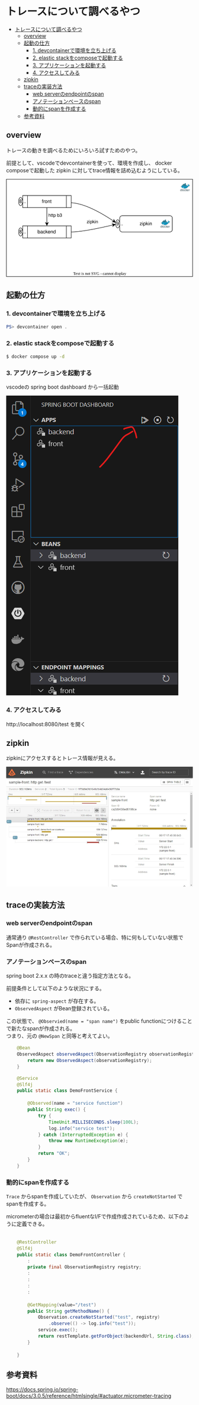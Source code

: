 # トレースについて調べるやつ

- [トレースについて調べるやつ](#トレースについて調べるやつ)
	- [overview](#overview)
	- [起動の仕方](#起動の仕方)
		- [1. devcontainerで環境を立ち上げる](#1-devcontainerで環境を立ち上げる)
		- [2. elastic stackをcomposeで起動する](#2-elastic-stackをcomposeで起動する)
		- [3. アプリケーションを起動する](#3-アプリケーションを起動する)
		- [4. アクセスしてみる](#4-アクセスしてみる)
	- [zipkin](#zipkin)
	- [traceの実装方法](#traceの実装方法)
		- [web serverのendpointのspan](#web-serverのendpointのspan)
		- [アノテーションベースのspan](#アノテーションベースのspan)
		- [動的にspanを作成する](#動的にspanを作成する)
	- [参考資料](#参考資料)

## overview

トレースの動きを調べるためにいろいろ試すためのやつ。

前提として、vscodeでdevcontainerを使って、環境を作成し、 docker composeで起動した zipkin に対してtrace情報を詰め込むようにしている。

![こんな環境](./dev/doc/images/overview.drawio.svg)

## 起動の仕方

### 1. devcontainerで環境を立ち上げる

``` powershell
PS> devcontainer open .
```

### 2. elastic stackをcomposeで起動する

``` bash
$ docker compose up -d
```

### 3. アプリケーションを起動する

vscodeの spring boot dashboard から一括起動

![こんな感じ](./dev/doc/images/screenshot_application_startup.png)

### 4. アクセスしてみる

http://localhost:8080/test を開く

## zipkin

zipkinにアクセスするとトレース情報が見える。

![trace](./dev/doc/images/screenshot_trace_zipkin.jpeg)

## traceの実装方法

### web serverのendpointのspan

通常通り `@RestController` で作られている場合、特に何もしていない状態でSpanが作成される。

### アノテーションベースのspan

spring boot 2.x.x の時のtraceと違う指定方法となる。

前提条件として以下のような状況にする。

* 依存に `spring-aspect` が存在する。
* `ObservedAspect` がBean登録されている。

この状態で、 `@Observied(name = "span name")` をpublic functionにつけることで新たなspanが作成される。  
つまり、元の `@NewSpan` と同等と考えてよい。

``` java
	@Bean
	ObservedAspect observedAspect(ObservationRegistry observationRegistry) {
		return new ObservedAspect(observationRegistry);
	}
```

``` java
	@Service
	@Slf4j
	public static class DemoFrontService {

		@Observed(name = "service function")
		public String exec() {
			try {
				TimeUnit.MILLISECONDS.sleep(100L);
				log.info("service test");
			} catch (InterruptedException e) {
				throw new RuntimeException(e);
			}
			return "OK";
		}
	}
```

### 動的にspanを作成する

`Trace` からspanを作成していたが、 `Observation` から `createNotStarted` でspanを作成する。

micrometerの場合は最初からfluentなI/Fで作成作成されているため、以下のように定義できる。

``` java

	@RestController
	@Slf4j
	public static class DemoFrontController {
		:
		private final ObservationRegistry registry;
		:
        :
		:
		:

		@GetMapping(value="/test")
		public String getMethodName() {
			Observation.createNotStarted("test", registry)
				.observe(() -> log.info("test"));
			service.exec();
			return restTemplate.getForObject(backendUrl, String.class);
		}
		
	}
```

## 参考資料

https://docs.spring.io/spring-boot/docs/3.0.5/reference/htmlsingle/#actuator.micrometer-tracing
